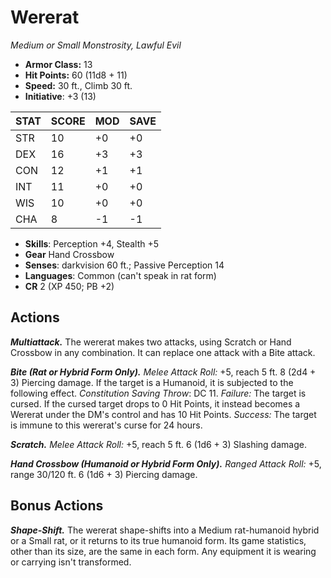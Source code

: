 # Wererat

*Medium or Small Monstrosity, Lawful Evil*

- **Armor Class:** 13
- **Hit Points:** 60 (11d8 + 11)
- **Speed:** 30 ft., Climb 30 ft.
- **Initiative**: +3 (13)

|STAT|SCORE|MOD|SAVE|
| --- | --- | --- | ---- |
| STR | 10 | +0 | +0 |
| DEX | 16 | +3 | +3 |
| CON | 12 | +1 | +1 |
| INT | 11 | +0 | +0 |
| WIS | 10 | +0 | +0 |
| CHA | 8 | -1 | -1 |

- **Skills**: Perception +4, Stealth +5
- **Gear** Hand Crossbow
- **Senses**: darkvision 60 ft.; Passive Perception 14
- **Languages**: Common (can't speak in rat form)
- **CR** 2 (XP 450; PB +2)

## Actions

***Multiattack.*** The wererat makes two attacks, using Scratch or Hand Crossbow in any combination. It can replace one attack with a Bite attack.

***Bite (Rat or Hybrid Form Only).*** *Melee Attack Roll:* +5, reach 5 ft. 8 (2d4 + 3) Piercing damage. If the target is a Humanoid, it is subjected to the following effect. *Constitution Saving Throw*: DC 11. *Failure:*  The target is cursed. If the cursed target drops to 0 Hit Points, it instead becomes a Wererat under the DM's control and has 10 Hit Points. *Success:*  The target is immune to this wererat's curse for 24 hours.

***Scratch.*** *Melee Attack Roll:* +5, reach 5 ft. 6 (1d6 + 3) Slashing damage.

***Hand Crossbow (Humanoid or Hybrid Form Only).*** *Ranged Attack Roll:* +5, range 30/120 ft. 6 (1d6 + 3) Piercing damage.


## Bonus Actions

***Shape-Shift.*** The wererat shape-shifts into a Medium rat-humanoid hybrid or a Small rat, or it returns to its true humanoid form. Its game statistics, other than its size, are the same in each form. Any equipment it is wearing or carrying isn't transformed.

